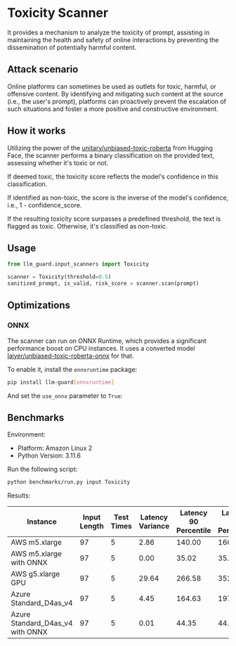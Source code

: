 # Toxicity Scanner

It provides a mechanism to analyze the toxicity of prompt, assisting in maintaining the health and safety of
online interactions by preventing the dissemination of potentially harmful content.

## Attack scenario

Online platforms can sometimes be used as outlets for toxic, harmful, or offensive content. By identifying and
mitigating such content at the source (i.e., the user's prompt), platforms can proactively prevent the escalation of
such situations and foster a more positive and constructive environment.

## How it works

Utilizing the power of the [unitary/unbiased-toxic-roberta](https://huggingface.co/unitary/unbiased-toxic-roberta) from
Hugging Face, the scanner performs a binary classification on the provided text, assessing whether it's toxic or not.

If deemed toxic, the toxicity score reflects the model's confidence in this classification.

If identified as non-toxic, the score is the inverse of the model's confidence, i.e., 1 - confidence_score.

If the resulting toxicity score surpasses a predefined threshold, the text is flagged as toxic. Otherwise, it's
classified as non-toxic.

## Usage

```python
from llm_guard.input_scanners import Toxicity

scanner = Toxicity(threshold=0.5)
sanitized_prompt, is_valid, risk_score = scanner.scan(prompt)
```

## Optimizations

### ONNX

The scanner can run on ONNX Runtime, which provides a significant performance boost on CPU instances. It uses a converted model [laiyer/unbiased-toxic-roberta-onnx](https://huggingface.co/laiyer/unbiased-toxic-roberta-onnx) for that.

To enable it, install the `onnxruntime` package:

```sh
pip install llm-guard[onnxruntime]
```

And set the `use_onnx` parameter to `True`:

## Benchmarks

Environment:

- Platform: Amazon Linux 2
- Python Version: 3.11.6

Run the following script:

```sh
python benchmarks/run.py input Toxicity
```

Results:

| Instance                         | Input Length | Test Times | Latency Variance | Latency 90 Percentile | Latency 95 Percentile | Latency 99 Percentile | Average Latency (ms) | QPS     |
|----------------------------------|--------------|------------|------------------|-----------------------|-----------------------|-----------------------|----------------------|---------|
| AWS m5.xlarge                    | 97           | 5          | 2.86             | 140.00                | 166.73                | 188.11                | 86.41                | 1122.57 |
| AWS m5.xlarge with ONNX          | 97           | 5          | 0.00             | 35.02                 | 35.40                 | 35.71                 | 34.13                | 2842.49 |
| AWS g5.xlarge GPU                | 97           | 5          | 29.64            | 266.58                | 352.57                | 421.36                | 94.24                | 1029.32 |
| Azure Standard_D4as_v4           | 97           | 5          | 4.45             | 164.63                | 197.82                | 224.38                | 97.62                | 993.66  |
| Azure Standard_D4as_v4 with ONNX | 97           | 5          | 0.01             | 44.35                 | 44.39                 | 44.42                 | 40.27                | 2408.71 |
